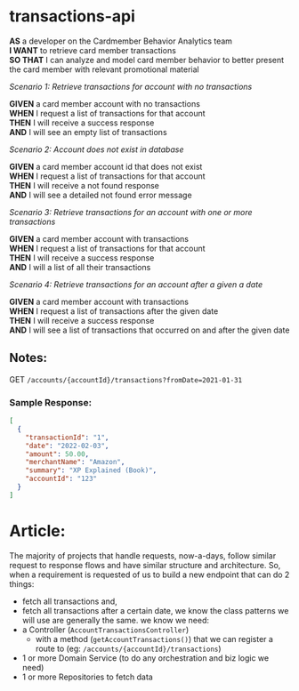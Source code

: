 # transactions-api

**AS** a developer on the Cardmember Behavior Analytics team<br/>
**I WANT** to retrieve card member transactions<br/>
**SO THAT** I can analyze and model card member behavior to better present the card member with relevant promotional
material

_Scenario 1: Retrieve transactions for account with no transactions_

**GIVEN** a card member account with no transactions<br/>
**WHEN** I request a list of transactions for that account<br/>
**THEN** I will receive a success response<br/>
**AND** I will see an empty list of transactions

_Scenario 2: Account does not exist in database_

**GIVEN** a card member account id that does not exist<br/>
**WHEN** I request a list of transactions for that account<br/>
**THEN** I will receive a not found response<br/>
**AND** I will see a detailed not found error message

_Scenario 3: Retrieve transactions for an account with one or more transactions_

**GIVEN** a card member account with transactions<br/>
**WHEN** I request a list of transactions for that account<br/>
**THEN** I will receive a success response<br/>
**AND** I will a list of all their transactions

_Scenario 4: Retrieve transactions for an account after a given a date_

**GIVEN** a card member account with transactions<br/>
**WHEN** I request a list of transactions after the given date<br/>
**THEN** I will receive a success response<br/>
**AND** I will see a list of transactions that occurred on and after the given date

## Notes:

GET `/accounts/{accountId}/transactions?fromDate=2021-01-31`

### Sample Response:

```json
[
  {
    "transactionId": "1",
    "date": "2022-02-03",
    "amount": 50.00,
    "merchantName": "Amazon",
    "summary": "XP Explained (Book)",
    "accountId": "123"
  }
]
```


# Article:
The majority of projects that handle requests, now-a-days, follow similar request to response flows and have similar structure and architecture. 
So, when a requirement is requested of us to build a new endpoint that can do 2 things: 
  * fetch all transactions and, 
  * fetch all transactions after a certain date, 
we know the class patterns we will use are generally the same. we know we need: 
  * a Controller (`AccountTransactionsController`) 
    * with a method (`getAccountTransactions()`) that we can register a route to (eg: `/accounts/{accountId}/transactions`)
  * 1 or more Domain Service (to do any orchestration and biz logic we need)
  * 1 or more Repositories to fetch data 
